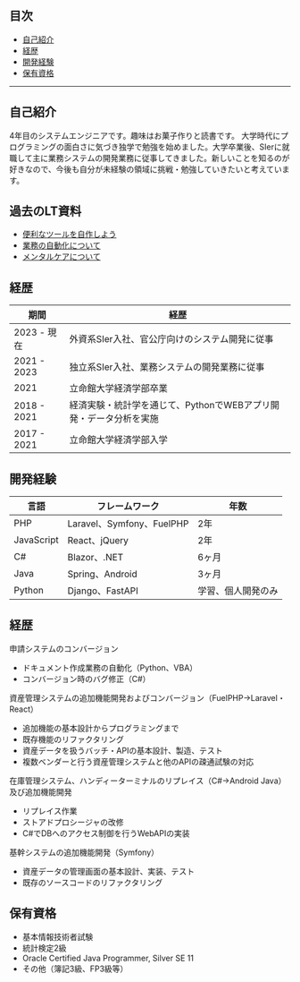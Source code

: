 ## 目次
- [自己紹介](#自己紹介)
- [経歴](#経歴)
- [開発経験](#開発経験)
- [保有資格](#保有資格)

---


## 自己紹介
4年目のシステムエンジニアです。趣味はお菓子作りと読書です。
大学時代にプログラミングの面白さに気づき独学で勉強を始めました。大学卒業後、SIerに就職して主に業務システムの開発業務に従事してきました。新しいことを知るのが好きなので、今後も自分が未経験の領域に挑戦・勉強していきたいと考えています。

## 過去のLT資料
- [便利なツールを自作しよう](https://www.canva.com/design/DAGJO9LZyPc/NQePkibrM6Ra2Ukrw3np_Q/view?utm_content=DAGJO9LZyPc&utm_campaign=designshare&utm_medium=link&utm_source=editor)
- [業務の自動化について](https://www.canva.com/design/DAF0mJs3Bmo/g-M48vuogSrduVCfx6WaiQ/view?utm_content=DAF0mJs3Bmo&utm_campaign=designshare&utm_medium=link&utm_source=editor)　
- [メンタルケアについて](https://www.canva.com/design/DAFj_1KlFA4/GFg7WTvC-A8QqUH6jZULoQ/view?utm_content=DAFj_1KlFA4&utm_campaign=designshare&utm_medium=link&utm_source=editor)



## 経歴

| 期間       | 経歴           |
|------------|----------------|
| 2023 - 現在 | 外資系SIer入社、官公庁向けのシステム開発に従事 |
| 2021 - 2023 | 独立系SIer入社、業務システムの開発業務に従事 |
| 2021 | 立命館大学経済学部卒業 |
| 2018 - 2021 | 経済実験・統計学を通じて、PythonでWEBアプリ開発・データ分析を実施 |
| 2017 - 2021 | 立命館大学経済学部入学 |



## 開発経験
| 言語     | フレームワーク | 年数          |
|----------|--------------|---------------|
| PHP   | Laravel、Symfony、FuelPHP | 2年 |
| JavaScript | React、jQuery | 2年 |
| C# | Blazor、.NET | 6ヶ月 |
| Java | Spring、Android | 3ヶ月 |
| Python | Django、FastAPI | 学習、個人開発のみ |

## 経歴

申請システムのコンバージョン
- ドキュメント作成業務の自動化（Python、VBA）
- コンバージョン時のバグ修正（C#）

資産管理システムの追加機能開発およびコンバージョン（FuelPHP→Laravel・React）
- 追加機能の基本設計からプログラミングまで
- 既存機能のリファクタリング
- 資産データを扱うバッチ・APIの基本設計、製造、テスト
- 複数ベンダーと行う資産管理システムと他のAPIの疎通試験の対応

在庫管理システム、ハンディーターミナルのリプレイス（C#→Android Java）及び追加機能開発
- リプレイス作業
- ストアドプロシージャの改修
- C#でDBへのアクセス制御を行うWebAPIの実装


基幹システムの追加機能開発（Symfony）
- 資産データの管理画面の基本設計、実装、テスト
- 既存のソースコードのリファクタリング

## 保有資格
- 基本情報技術者試験
- 統計検定2級
- Oracle Certified Java Programmer, Silver SE 11
- その他（簿記3級、FP3級等）
